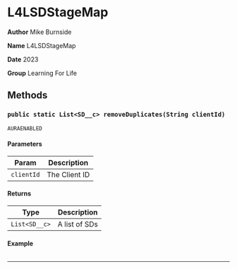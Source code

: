 # L4LSDStageMap



**Author** Mike Burnside


**Name** L4LSDStageMap


**Date** 2023


**Group** Learning For Life

## Methods
### `public static List<SD__c> removeDuplicates(String clientId)`

`AURAENABLED`
#### Parameters

|Param|Description|
|---|---|
|`clientId`|The Client ID|

#### Returns

|Type|Description|
|---|---|
|`List<SD__c>`|A list of SDs|

#### Example
```apex
```


---
